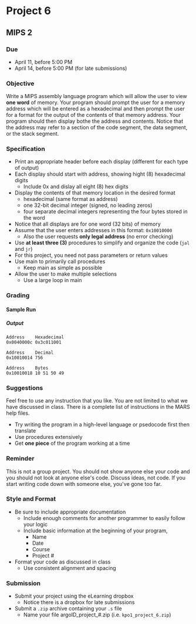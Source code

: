 # Project 6

## MIPS 2

### Due
* April 11, before 5:00 PM
* April 14, before 5:00 PM (for late submissions)

### Objective
Write a MIPS assembly language program which will allow the user to view **one word**
of memory. Your program should prompt the user for a memory address which will be
entered as a hexadecimal and then prompt the user for a format for the output of the
contents of that memory address. Your program should then display bothe the address and
contents. Notice that the address may refer to a section of the code segment, the data
segment, or the stack segment.

### Specification
* Print an appropriate header before each display (different for each type of output)
* Each display should start with address, showing hight (8) hexadecimal digits
   * Include 0x and dislay all eight (8) hex digits
* Display the contents of that memory location in the desired format
   * hexadecimal (same format as address)
   * one 32-bit decimal integer (signed, no leading zeros)
   * four separate decimal integers representing the four bytes stored in the word
* Notice that all displays are for one word (32 bits) of memory
* Assume that the user enters addresses in this format: `0x10010000`
   * Also the user requests **only legal address** (no error checking)
* Use **at least three (3)** procedures to simplify and organize the code (`jal` and `jr`)
* For this project, you need not pass parameters or return values
* Use main to primarily call procedures
   * Keep main as simple as possible
* Allow the user to make multiple selections
   * Use a large loop in main

### Grading
#### Sample Run
##### Output
```
Address    Hexadecimal
0x0040000c 0x3c011001

Address    Decimal
0x10010014 756

Address    Bytes
0x10010018 10 51 50 49
```

### Suggestions
Feel free to use any instruction that you like. You are not limited to what we
have discussed in class. There is a complete list of instructions in the MARS
help files.
* Try writing the program in a high-level language or psedocode first then translate
* Use procedures extensively
* Get **one piece** of the program working at a time

### Reminder
This is not a group project. You should not show anyone else your code and you 
should not look at anyone else's code. Discuss ideas, not code. If you start
writing code down with someone else, you've gone too far.

### Style and Format
* Be sure to include appropriate documentation
    * Include enough comments for another programmer to easily follow your logic
    * Include basic information at the beginning of your program,
        * Name
        * Date
        * Course
        * Project #
* Format your code as discussed in class
    * Use consistent alignment and spacing

### Submission
* Submit your project using the eLearning dropbox
  * Notice there is a dropbox for late submissions
* Submit a `.zip` archive containing your `.s` file
  * Name your file argoID_project_#.zip (i.e. `kpo1_project_6.zip`)
